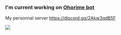 ### I'm current working on [Ohorime bot](https://github.com/ohorime/Ohorime)

My personnal server https://discord.gg/2Akw3qdB5F

<img src="https://yokoso.ohori.me/images/sfw/hug?embed=true" />

<!--
**Shaynlink/Shaynlink** is a ✨ _special_ ✨ repository because its `README.md` (this file) appears on your GitHub profile.

Here are some ideas to get you started:

- 🔭 I’m currently working on ...
- 🌱 I’m currently learning ...
- 👯 I’m looking to collaborate on ...
- 🤔 I’m looking for help with ...
- 💬 Ask me about ...
- 📫 How to reach me: ...
- 😄 Pronouns: ...
- ⚡ Fun fact: ...
-->
